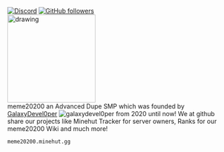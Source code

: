 <a href="//discord.gg/c9xxRF7eFb"><img src="https://img.shields.io/discord/664146322332581889?color=5865F2&logo=discord&logoColor=white" alt="Discord"></a>
<a href="//github.com/meme20200"><img alt="GitHub followers" src="https://img.shields.io/github/followers/meme20200"></a>
<br>
<img src="https://avatars.githubusercontent.com/u/91084188?s=200&v=4" alt="drawing" width="200"/>
<br>
meme20200 an Advanced Dupe SMP which was founded by [GalaxyDevel0per](https://github.com/Galaxy202) ![galaxydevel0per](https://crafatar.com/avatars/b10ceba3-0b0f-483a-ae02-b329641845c2?size=24&overlay) from 2020 until now! We at github share our projects like Minehut Tracker for server owners, Ranks for our meme20200 Wiki and much more!
```
meme20200.minehut.gg
```
